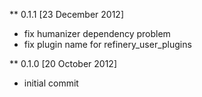 ** 0.1.1 [23 December 2012]
* fix humanizer dependency problem
* fix plugin name for refinery_user_plugins

** 0.1.0 [20 October 2012]
* initial commit